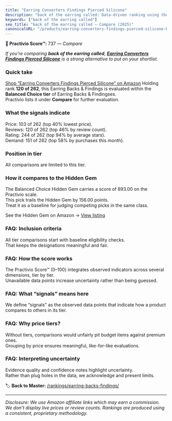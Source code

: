 ```yaml
---
title: "Earring Converters Findings Pierced Silicone"
description: "back of the earring called: Data-driven ranking using the Practivio Score™. Positioned by quality, value, demand, findability, momentum."
keywords: ["back of the earring called"]
seo_title: "back of the earring called — Compare (2025)"
canonicalURL: "/products/earring-converters-findings-pierced-silicone-B07ZYJGCZT/"
---
```


**🛒 Practivio Score™:** 737 — _Compare_


*If you're comparing **back of the earring called**, **[Earring Converters Findings Pierced Silicone](https://www.amazon.com/dp/B07ZYJGCZT?tag=practivio-20)** is a strong alternative to put on your shortlist.*
### Quick take
[Shop “Earring Converters Findings Pierced Silicone” on Amazon](https://www.amazon.com/dp/B07ZYJGCZT?tag=practivio-20)
Holding rank **120 of 262**, this Earring Backs & Findings is evaluated within the **Balanced Choice tier** of Earring Backs & Findingses.  
Practivio lists it under **Compare** for further evaluation.

### What the signals indicate
Price: 103 of 262 (top 40% lowest price).  
Reviews: 120 of 262 (top 46% by review count).  
Rating: 244 of 262 (top 94% by average stars).  
Demand: 151 of 262 (top 58% by purchases this month).

### Position in tier
All comparisons are limited to this tier.

### How it compares to the Hidden Gem
The Balanced Choice Hidden Gem carries a score of 893.00 on the Practivio scale.  
This pick trails the Hidden Gem by 156.00 points.  
Treat it as a baseline for judging competing picks in the same class.  

See the Hidden Gem on Amazon → [View listing](https://www.amazon.com/dp/B083428HLR?tag=practivio-20)

### FAQ: Inclusion criteria
All tier comparisons start with baseline eligibility checks.  
That keeps the designations meaningful and fair.

### FAQ: How the score works
The Practivio Score™ (0–100) integrates observed indicators across several dimensions, tier by tier.  
Unavailable data points increase uncertainty rather than being guessed.

### FAQ: What “signals” means here
We define “signals” as the observed data points that indicate how a product compares to others in its tier.

### FAQ: Why price tiers?
Without tiers, comparisons would unfairly pit budget items against premium ones.  
Grouping by price ensures meaningful, like-for-like evaluations.

### FAQ: Interpreting uncertainty
Evidence quality and confidence notes highlight uncertainty.  
Rather than plug holes in the data, we acknowledge and present limits.

<!-- Missing template for Compare/CompareWithinPriceClass -->


🏷️ **Back to Master:** [/rankings/earring-backs-findings/](/rankings/earring-backs-findings/)

---
_Disclosure: We use Amazon affiliate links which may earn a commission. We don’t display live prices or review counts. Rankings are produced using a consistent, proprietary methodology._
